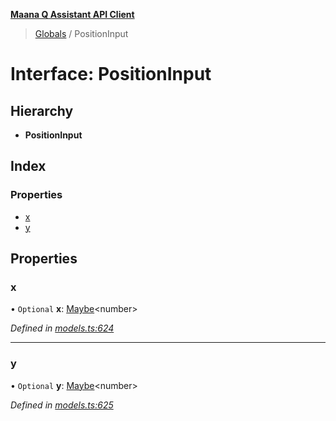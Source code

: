 **[Maana Q Assistant API Client](../README.md)**

> [Globals](../README.md) / PositionInput

# Interface: PositionInput

## Hierarchy

* **PositionInput**

## Index

### Properties

* [x](positioninput.md#x)
* [y](positioninput.md#y)

## Properties

### x

• `Optional` **x**: [Maybe](../README.md#maybe)\<number>

*Defined in [models.ts:624](https://github.com/maana-io/q-assistant-client/blob/2b2b176/src/models.ts#L624)*

___

### y

• `Optional` **y**: [Maybe](../README.md#maybe)\<number>

*Defined in [models.ts:625](https://github.com/maana-io/q-assistant-client/blob/2b2b176/src/models.ts#L625)*
